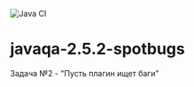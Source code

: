 ![Java CI](https://github.com/procursor/javaqa-2.5.2-spotbugs/workflows/Java%20CI/badge.svg)

# javaqa-2.5.2-spotbugs
Задача №2 - "Пусть плагин ищет баги"

